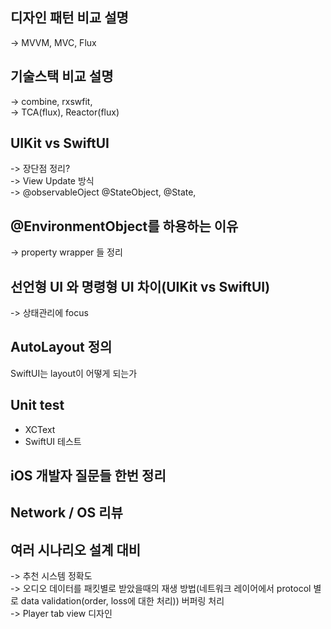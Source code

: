 ## 디자인 패턴 비교 설명  
-> MVVM, MVC, Flux
## 기술스택 비교 설명  
-> combine, rxswfit,  
-> TCA(flux), Reactor(flux)
## UIKit vs SwiftUI  
-> 장단점 정리?  
-> View Update 방식  
-> @observableOject @StateObject, @State, 
## @EnvironmentObject를 하용하는 이유  
-> property wrapper 들 정리
## 선언형 UI 와 명령형 UI 차이(UIKit vs SwiftUI)  
-> 상태관리에 focus
## AutoLayout 정의  
SwiftUI는 layout이 어떻게 되는가
## Unit test  
- XCText
- SwiftUI 테스트
## iOS 개발자 질문들 한번 정리  
## Network / OS 리뷰
## 여러 시나리오 설계 대비  
-> 추천 시스템 정확도  
-> 오디오 데이터를 패킷별로 받았을때의 재생 방법(네트워크 레이어에서 protocol 별로 data validation(order, loss에 대한 처리)) 버퍼링 처리  
-> Player tab view 디자인